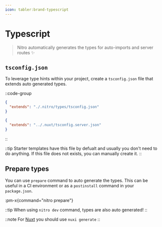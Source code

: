 ```yaml
---
icon: tabler:brand-typescript
---
```


# Typescript

> Nitro automatically generates the types for auto-imports and server routes :sparkles:

## `tsconfig.json`

To leverage type hints within your project, create a `tsconfig.json` file that extends auto generated types.

::code-group
```json [tsconfig.json (nitro)]
{
  "extends": "./.nitro/types/tsconfig.json"
}
```

```json [server/tsconfig.json (nuxt)]
{
  "extends": "../.nuxt/tsconfig.server.json"
}
```
::

::tip
Starter templates have this file by defualt and usually you don't need to do anything. If this file does not exists, you can manually create it.
::

## Prepare types

You can use `prepare` command to auto generate the types.
This can be useful in a CI environment or as a `postinstall` command in your `package.json`.

:pm-x{command="nitro prepare"}

::tip
When using `nitro dev` command, types are also auto generated!
::

::note
For [Nuxt](https://nuxt.com) you should use `nuxi generate`
::

